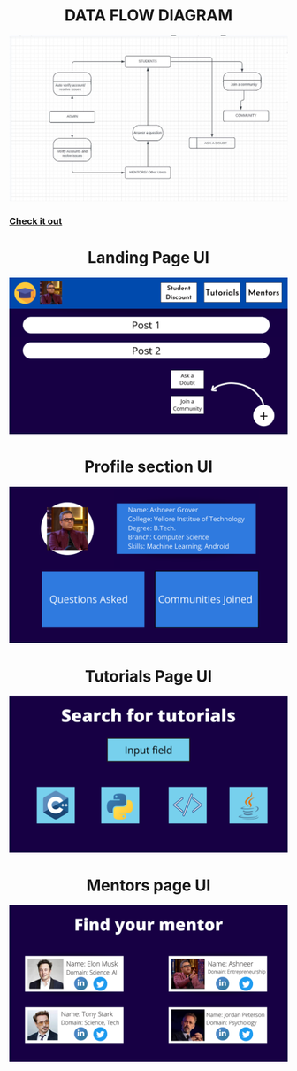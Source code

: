 <h1 align="center">DATA FLOW DIAGRAM</h1>

<p align="center">
<img src="DFD.JPG" width="auto">
</p> 

### [Check it out](https://lucid.app/lucidchart/77201209-1e4c-4863-98eb-a0cc3a74266e/edit?beaconFlowId=A9EF326381CA52EF&invitationId=inv_2683803e-c0c0-4fae-b78c-ab278739dfc6&page=0_0#)

<h1 align="center">Landing Page UI</h1>
<p align="center">
<img src="Landing page.png" width="auto"> </br>
</p> 

<h1 align="center">Profile section UI</h1>
<p align="center">
<img src="Profile section UI.png" width="auto"> </br>
</p> 

<h1 align="center">Tutorials Page UI</h1>
<p align="center">
<img src="Tutorials page UI.png" width="auto"> </br>
</p> 

<h1 align="center">Mentors page UI</h1>
<p align="center">
<img src="Mentors page UI.png" width="auto"> </br>
</p> 
